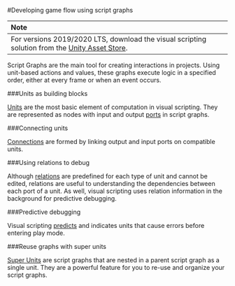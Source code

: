 #Developing game flow using script graphs

| **Note**                                                     |
| :----------------------------------------------------------- |
| For versions 2019/2020 LTS, download the visual scripting solution from the [Unity Asset Store](https://assetstore.unity.com/packages/tools/visual-bolt-163802). |

Script Graphs are the main tool for creating interactions in projects. Using unit-based actions and values, these graphs execute logic in a specified order, either at every frame or when an event occurs.

###Units as building blocks

[Units](vs-units.md) are the most basic element of computation in visual scripting. They are represented as nodes with input and output [ports](vs-units.md) in script graphs.

###Connecting units

[Connections](vs-connections.md) are formed by linking output and input ports on compatible units. 

###Using relations to debug

Although [relations](vs-relations.md) are predefined for each type of unit and cannot be edited, relations are useful to understanding the dependencies between each port of a unit. As well, visual scripting uses relation information in the background for predictive debugging.

###Predictive debugging

Visual scripting [predicts](vs-debugging.md) and indicates units that cause errors before entering play mode. 

###Reuse graphs with super units

[Super Units](vs-super-units.md) are script graphs that are nested in a parent script graph as a single unit. They are a powerful feature for you to re-use and organize your script graphs.
